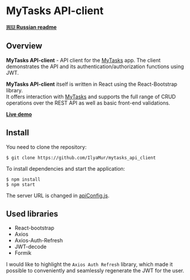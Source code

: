 # MyTasks API-client

**[🇷🇺 Russian readme](https://github.com/IlyaMur/mytasks_api_client/blob/master/README.md)**

## Overview  

**MyTasks API-client** - API client for the [MyTasks](https://github.com/ilyamur/mytasks_app) app.
The client demonstrates the API and its authentication/authorization functions using JWT.

**MyTasks API-client** itself is written in React using the React-Bootstrap library.  
It offers interaction with [MyTasks](https://github.com/ilyamur/mytasks_app) and supports the full range of CRUD operations over the REST API as well as basic front-end validations.

**[Live demo](https://ilyamur.github.io/mytasks_api_client/)**

## Install  

You need to clone the repository:

    $ git clone https://github.com/IlyaMur/mytasks_api_client

To install dependencies and start the application:

    $ npm install  
    $ npm start  

The server URL is changed in [apiConfig.js](src/apiConfig.js).

## Used libraries

- React-bootstrap
- Axios
- Axios-Auth-Refresh
- JWT-decode
- Formik

 I would like to highlight the `Axios Auth Refresh` library, which made it possible to conveniently and seamlessly regenerate the JWT for the user.